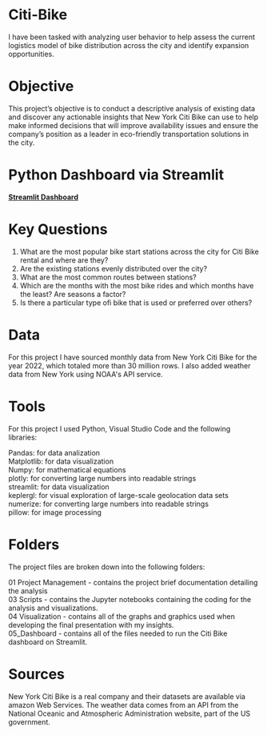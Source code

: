 # Citi-Bike

I have been tasked with analyzing user behavior to help assess the current logistics model of bike distribution 
across the city and identify expansion opportunities.

# Objective

This project’s objective is to conduct a descriptive analysis of existing data and discover any actionable insights that New York Citi Bike can use to  help make informed decisions that will improve availability issues and ensure the company’s position as a leader in eco-friendly
transportation solutions in the city.

# Python Dashboard via Streamlit
**[Streamlit Dashboard](https://citi-bike-4cb3r2sgjde83xgwn2c8vn.streamlit.app/)**

# Key Questions
1. What are the most popular bike start stations across the city for Citi Bike rental and where are they?</br>
2. Are the existing stations evenly distributed over the city?</br>
3. What are the most common routes between stations?</br>
4. Which are the months with the most bike rides and which months have the least? Are seasons a factor?</br>
5. Is there a particular type ofi bike that is used or preferred over others?</br>

# Data
For this project I have sourced monthly data from New York Citi Bike for the year 2022, which totaled more than 30 million rows.
I also added weather data from New York using NOAA's API service.

# Tools
For this project I used Python, Visual Studio Code and the following libraries:

Pandas: for data analization</br>
Matplotlib: for data visualization</br>
Numpy: for mathematical equations</br>
plotly: for converting large numbers into readable strings</br>
streamlit: for data visualization</br>
keplergl: for visual exploration of large-scale geolocation data sets</br>
numerize: for converting large numbers into readable strings</br>
pillow: for image processing</br>

# Folders
The project files are broken down into the following folders:

01 Project Management - contains the project brief documentation detailing the analysis </br>
03 Scripts - contains the Jupyter notebooks containing the coding for the analysis and visualizations. </br>
04 Visualization - contains all of the graphs and graphics used when developing the final presentation with my insights. </br>
05_Dashboard - contains all of the files needed to run the Citi Bike dashboard on Streamlit.

# Sources
New York Citi Bike is a real company and their datasets are available via amazon Web Services. The weather data comes from an API from the National Oceanic and Atmospheric Administration website, part of the US government.
